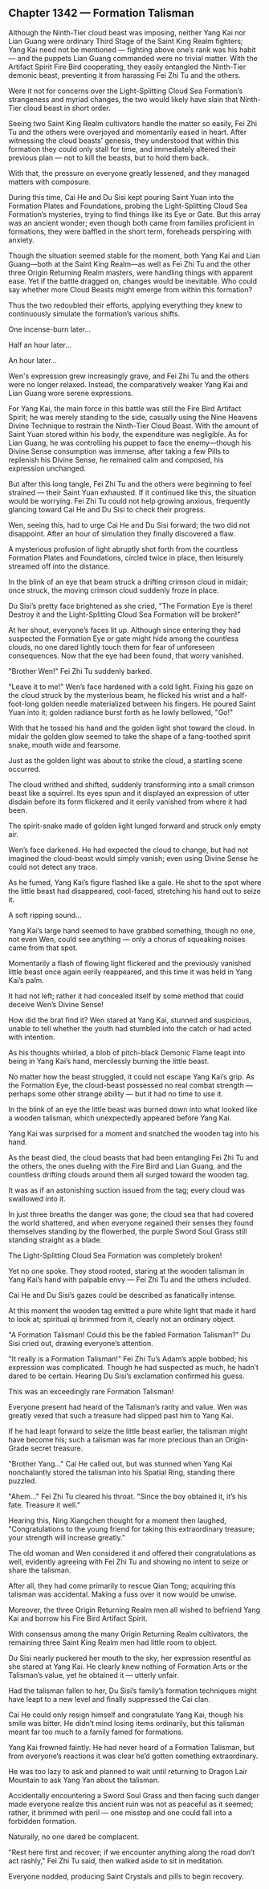 ## Chapter 1342 — Formation Talisman

Although the Ninth-Tier cloud beast was imposing, neither Yang Kai nor Lian Guang were ordinary Third Stage of the Saint King Realm fighters; Yang Kai need not be mentioned — fighting above one’s rank was his habit — and the puppets Lian Guang commanded were no trivial matter. With the Artifact Spirit Fire Bird cooperating, they easily entangled the Ninth-Tier demonic beast, preventing it from harassing Fei Zhi Tu and the others.

Were it not for concerns over the Light-Splitting Cloud Sea Formation’s strangeness and myriad changes, the two would likely have slain that Ninth-Tier cloud beast in short order.

Seeing two Saint King Realm cultivators handle the matter so easily, Fei Zhi Tu and the others were overjoyed and momentarily eased in heart. After witnessing the cloud beasts’ genesis, they understood that within this formation they could only stall for time, and immediately altered their previous plan — not to kill the beasts, but to hold them back.

With that, the pressure on everyone greatly lessened, and they managed matters with composure.

During this time, Cai He and Du Sisi kept pouring Saint Yuan into the Formation Plates and Foundations, probing the Light-Splitting Cloud Sea Formation’s mysteries, trying to find things like its Eye or Gate. But this array was an ancient wonder; even though both came from families proficient in formations, they were baffled in the short term, foreheads perspiring with anxiety.

Though the situation seemed stable for the moment, both Yang Kai and Lian Guang—both at the Saint King Realm—as well as Fei Zhi Tu and the other three Origin Returning Realm masters, were handling things with apparent ease. Yet if the battle dragged on, changes would be inevitable. Who could say whether more Cloud Beasts might emerge from within this formation?

Thus the two redoubled their efforts, applying everything they knew to continuously simulate the formation’s various shifts.

One incense-burn later…

Half an hour later…

An hour later…

Wen's expression grew increasingly grave, and Fei Zhi Tu and the others were no longer relaxed. Instead, the comparatively weaker Yang Kai and Lian Guang wore serene expressions.

For Yang Kai, the main force in this battle was still the Fire Bird Artifact Spirit; he was merely standing to the side, casually using the Nine Heavens Divine Technique to restrain the Ninth-Tier Cloud Beast. With the amount of Saint Yuan stored within his body, the expenditure was negligible. As for Lian Guang, he was controlling his puppet to face the enemy—though his Divine Sense consumption was immense, after taking a few Pills to replenish his Divine Sense, he remained calm and composed, his expression unchanged.

But after this long tangle, Fei Zhi Tu and the others were beginning to feel strained — their Saint Yuan exhausted. If it continued like this, the situation would be worrying. Fei Zhi Tu could not help growing anxious, frequently glancing toward Cai He and Du Sisi to check their progress.

Wen, seeing this, had to urge Cai He and Du Sisi forward; the two did not disappoint. After an hour of simulation they finally discovered a flaw.

A mysterious profusion of light abruptly shot forth from the countless Formation Plates and Foundations, circled twice in place, then leisurely streamed off into the distance.

In the blink of an eye that beam struck a drifting crimson cloud in midair; once struck, the moving crimson cloud suddenly froze in place.

Du Sisi’s pretty face brightened as she cried, "The Formation Eye is there! Destroy it and the Light-Splitting Cloud Sea Formation will be broken!"

At her shout, everyone’s faces lit up. Although since entering they had suspected the Formation Eye or gate might hide among the countless clouds, no one dared lightly touch them for fear of unforeseen consequences. Now that the eye had been found, that worry vanished.

"Brother Wen!" Fei Zhi Tu suddenly barked.

"Leave it to me!" Wen’s face hardened with a cold light. Fixing his gaze on the cloud struck by the mysterious beam, he flicked his wrist and a half-foot-long golden needle materialized between his fingers. He poured Saint Yuan into it; golden radiance burst forth as he lowly bellowed, "Go!"

With that he tossed his hand and the golden light shot toward the cloud. In midair the golden glow seemed to take the shape of a fang-toothed spirit snake, mouth wide and fearsome.

Just as the golden light was about to strike the cloud, a startling scene occurred.

The cloud writhed and shifted, suddenly transforming into a small crimson beast like a squirrel. Its eyes spun and it displayed an expression of utter disdain before its form flickered and it eerily vanished from where it had been.

The spirit-snake made of golden light lunged forward and struck only empty air.

Wen’s face darkened. He had expected the cloud to change, but had not imagined the cloud-beast would simply vanish; even using Divine Sense he could not detect any trace.

As he fumed, Yang Kai’s figure flashed like a gale. He shot to the spot where the little beast had disappeared, cool-faced, stretching his hand out to seize it.

A soft ripping sound…

Yang Kai’s large hand seemed to have grabbed something, though no one, not even Wen, could see anything — only a chorus of squeaking noises came from that spot.

Momentarily a flash of flowing light flickered and the previously vanished little beast once again eerily reappeared, and this time it was held in Yang Kai’s palm.

It had not left; rather it had concealed itself by some method that could deceive Wen’s Divine Sense!

How did the brat find it? Wen stared at Yang Kai, stunned and suspicious, unable to tell whether the youth had stumbled into the catch or had acted with intention.

As his thoughts whirled, a blob of pitch-black Demonic Flame leapt into being in Yang Kai’s hand, mercilessly burning the little beast.

No matter how the beast struggled, it could not escape Yang Kai’s grip. As the Formation Eye, the cloud-beast possessed no real combat strength — perhaps some other strange ability — but it had no time to use it.

In the blink of an eye the little beast was burned down into what looked like a wooden talisman, which unexpectedly appeared before Yang Kai.

Yang Kai was surprised for a moment and snatched the wooden tag into his hand.

As the beast died, the cloud beasts that had been entangling Fei Zhi Tu and the others, the ones dueling with the Fire Bird and Lian Guang, and the countless drifting clouds around them all surged toward the wooden tag.

It was as if an astonishing suction issued from the tag; every cloud was swallowed into it.

In just three breaths the danger was gone; the cloud sea that had covered the world shattered, and when everyone regained their senses they found themselves standing by the flowerbed, the purple Sword Soul Grass still standing straight as a blade.

The Light-Splitting Cloud Sea Formation was completely broken!

Yet no one spoke. They stood rooted, staring at the wooden talisman in Yang Kai’s hand with palpable envy — Fei Zhi Tu and the others included.

Cai He and Du Sisi’s gazes could be described as fanatically intense.

At this moment the wooden tag emitted a pure white light that made it hard to look at; spiritual qi brimmed from it, clearly not an ordinary object.

"A Formation Talisman! Could this be the fabled Formation Talisman?" Du Sisi cried out, drawing everyone’s attention.

"It really is a Formation Talisman!" Fei Zhi Tu’s Adam’s apple bobbed; his expression was complicated. Though he had suspected as much, he hadn’t dared to be certain. Hearing Du Sisi’s exclamation confirmed his guess.

This was an exceedingly rare Formation Talisman!

Everyone present had heard of the Talisman’s rarity and value. Wen was greatly vexed that such a treasure had slipped past him to Yang Kai.

If he had leapt forward to seize the little beast earlier, the talisman might have become his; such a talisman was far more precious than an Origin-Grade secret treasure.

"Brother Yang…" Cai He called out, but was stunned when Yang Kai nonchalantly stored the talisman into his Spatial Ring, standing there puzzled.

"Ahem…" Fei Zhi Tu cleared his throat. "Since the boy obtained it, it’s his fate. Treasure it well."

Hearing this, Ning Xiangchen thought for a moment then laughed, "Congratulations to the young friend for taking this extraordinary treasure; your strength will increase greatly."

The old woman and Wen considered it and offered their congratulations as well, evidently agreeing with Fei Zhi Tu and showing no intent to seize or share the talisman.

After all, they had come primarily to rescue Qian Tong; acquiring this talisman was accidental. Making a fuss over it now would be unwise.

Moreover, the three Origin Returning Realm men all wished to befriend Yang Kai and borrow his Fire Bird Artifact Spirit.

With consensus among the many Origin Returning Realm cultivators, the remaining three Saint King Realm men had little room to object.

Du Sisi nearly puckered her mouth to the sky, her expression resentful as she stared at Yang Kai. He clearly knew nothing of Formation Arts or the Talisman’s value, yet he obtained it — utterly unfair.

Had the talisman fallen to her, Du Sisi’s family’s formation techniques might have leapt to a new level and finally suppressed the Cai clan.

Cai He could only resign himself and congratulate Yang Kai, though his smile was bitter. He didn’t mind losing items ordinarily, but this talisman meant far too much to a family famed for formations.

Yang Kai frowned faintly. He had never heard of a Formation Talisman, but from everyone’s reactions it was clear he’d gotten something extraordinary.

He was too lazy to ask and planned to wait until returning to Dragon Lair Mountain to ask Yang Yan about the talisman.

Accidentally encountering a Sword Soul Grass and then facing such danger made everyone realize this ancient ruin was not as peaceful as it seemed; rather, it brimmed with peril — one misstep and one could fall into a forbidden formation.

Naturally, no one dared be complacent.

"Rest here first and recover; if we encounter anything along the road don’t act rashly," Fei Zhi Tu said, then walked aside to sit in meditation.

Everyone nodded, producing Saint Crystals and pills to begin recovery.